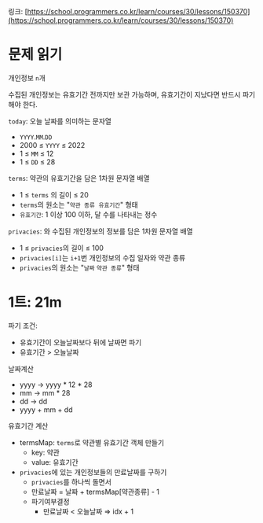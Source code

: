 링크: [https://school.programmers.co.kr/learn/courses/30/lessons/150370](https://school.programmers.co.kr/learn/courses/30/lessons/150370)

# 문제 읽기

개인정보 `n`개

수집된 개인정보는 유효기간 전까지만 보관 가능하며, 유효기간이 지났다면 반드시 파기해야 한다.

`today`: 오늘 날짜를 의미하는 문자열

- `YYYY`.`MM`.`DD`
- 2000 ≤ `YYYY` ≤ 2022
- 1 ≤ `MM` ≤ 12
- 1 ≤ `DD` ≤ 28

`terms`: 약관의 유효기간을 담은 1차원 문자열 배열

- 1 ≤ `terms` 의 길이 ≤ 20
- `terms`의 원소는 "`약관 종류`  `유효기간`" 형태
- `유효기간`: 1 이상 100 이하, 달 수를 나타내는 정수

`privacies`: 와 수집된 개인정보의 정보를 담은 1차원 문자열 배열

- 1 ≤ `privacies`의 길이 ≤ 100
- `privacies[i]`는 `i+1`번 개인정보의 수집 일자와 약관 종류
- `privacies`의 원소는 "`날짜` `약관 종류`" 형태

# 1트: 21m

파기 조건:

- 유효기간이 오늘날짜보다 뒤에 날짜면 파기
- 유효기간 > 오늘날짜

날짜계산

- yyyy → yyyy \* 12 \* 28
- mm → mm \* 28
- dd → dd
- yyyy + mm + dd

유효기간 계산

- termsMap: `terms`로 약관별 유효기간 객체 만들기
  - key: 약관
  - value: 유효기간
- `privacies`에 있는 개인정보들의 만료날짜를 구하기
  - `privacies`를 하나씩 돌면서
  - 만료날짜 = 날짜 + termsMap[약관종류] - 1
  - 파기여부결정
    - 만료날짜 < 오늘날짜 ⇒ idx + 1
